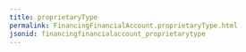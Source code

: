 ```yaml
---
title: proprietaryType
permalink: FinancingFinancialAccount.proprietaryType.html
jsonid: financingfinancialaccount_proprietarytype
---
```

